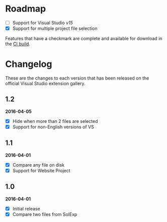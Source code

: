 # Roadmap

- [ ] Support for Visual Studio _v15_
- [x] Support for multiple project file selection

Features that have a checkmark are complete and available for
download in the
[CI build](http://vsixgallery.com/extension/ea5c68d6-cdae-4e79-bd46-2a39e95bb256/).

# Changelog

These are the changes to each version that has been released
on the official Visual Studio extension gallery.

## 1.2

**2016-04-05**

- [x] Hide when more than 2 files are selected
- [x] Support for non-English versions of VS

## 1.1

**2016-04-01**

- [x] Compare any file on disk
- [x] Support for Website Project

## 1.0

**2016-04-01**

- [x] Initial release
- [x] Compare two files from SolExp